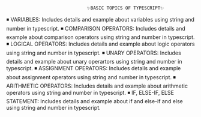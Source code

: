                                   ✨BASIC TOPICS OF TYPESCRIPT✨
◾ VARIABLES:
  Includes details and example about variables using string and number in typescript.
◾ COMPARISON OPERATORS:
  Includes details and example about comparison operators using string and number in typescript.
◾ LOGICAL OPERATORS:
  Includes details and example about logic operators using string and number in typescript.
◾ UNARY OPERATORS:
  Includes details and example about unary operartors using string and number in typescript.
◾ ASSIGNMENT OPERATORS:
  Includes details and example about assignment operators using string and number in typescript.
◾ ARITHMETIC OPERATORS:
  Includes details and example about arithmetic operators using string and number in typescript.
◾ IF, ELSE-IF, ELSE STATEMENT:
  Includes details and example about if and else-if and else using string and number in typescript.
